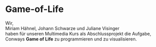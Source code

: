 # Game-of-Life

Wir,  
Miriam Hähnel, Johann Schwarze und Juliane Visinger  
haben für unseren Multimedia Kurs als Abschlussprojekt die Aufgabe,  
Conways **Game of Life** zu programmieren und zu visualisieren.  

